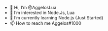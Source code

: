 - 👋 Hi, I’m @AggelosLua
- 👀 I’m interested in Node.Js, Lua
- 🌱 I’m currently learning Node.js (Just Started)
- 📫 How to reach me Aggelos#1000


